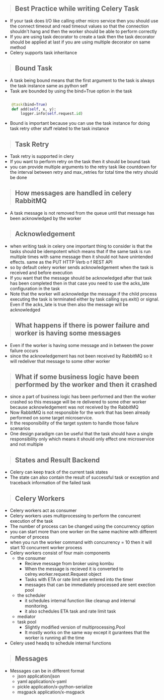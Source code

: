 > ## Best Practice while writing Celery Task

- If your task does I/O like calling other micro service then you should use the connect timeout and read timeout values so that the connection shouldn't hang and then the worker should be able to perform correctly
- If you are using task decorator to create a task then the task decorator should be applied at last if you are using multiple decorator on same method
- Celery supports task inheritance


> ## Bound Task

- A task being bound means that the first argument to the task is always the task instance same as python self
- Task are bounded by using the bind=True option in the task

```python

    @task(bind=True)
    def add(self, x, y):
        logger.info(self.request.id)

```
- Bound is important because you can use the task instance for doing task retry other stuff related to the task instance

> ## Task Retry
- Task retry is supported in clery
- If you want to perform retry on the task then it should be bound task
- you can provide multiple arguments to the retry task like countdown for the interval between retry and max_retries for total time the retry should be done



> ## How messages are handled in celery RabbitMQ

- A task message is not removed from the queue until that message has been acknowledged by the worker



> ## Acknowledgement

- when writing task in celery one important thing to consider is that the tasks should be idempotent which means that if the same task is run multiple times with same message then it should not have unintended effects. same as the PUT HTTP Verb o f REST API
- so by default celery worker sends acknowledgement when the task is received and before execution
- If you want that the message should be acknowledged after that task has been completed then in that case you need to use the acks_late configuration in the task
- Note that the worker will acknowledge the message if the child process executing the task is terminated either by task calling sys.exit() or signal. Even if the acks_late is true then also the message will be acknowledged



> ## What happens if there is power failure and worker is having some messages

- Even if the worker is having some message and in between the power failure occurs 
- since the acknowledgement has not been received by RabbitMQ so it will redeliver that message to some other worker


> ## What if some business logic have been performed by the worker and then it crashed

- since a part of business logic has been performed and then the worker crashed so this message will be re delivered to some other worker because acknowledgement was not received by the RabbitMQ
- Now RabbitMQ is not responsible for the work that has been already performed on some target microservice.
- It the responsibility of the target system to handle those failure scenarios
- One design paradigm can be useful that the task should have a single responsibility only which means it should only effect one microservice and not multiple



> ## States and Result Backend

- Celery can keep track of the current task states
- The state can also contain the result of successful task or exception and traceback information of the failed task


> ## Celery Workers

- Celery workers act as consumer
- Celery workers uses multiprocessing to perform the concurrent execution of the task
- The number of process can be changed using the concurrency option
- you can start more than one worker on the same machine with different number of process
- when you run the worker command with concurrency = 10 then it will start 10 concurrent worker process
- Celery workers consist of four main components
    - the consumer
        - Recieve message from broker using kombu
        - When the message is recieved it is converted to celrey.worker.request.Request object
        - Tasks with ETA or rate limit are entered into the timer
        - messages that can be immediately processed are sent exection pool
    - the scheduler
        - it schedules internal function like cleanup and internal monitoring.
        - it also schedules ETA task and rate limit task
    - mediator
    - task pool
        - Slightly modified version of multiprocessing.Pool
        - It mostly works on the same way except it gurantees that the worker is running all the time
- Celery used headq to schedule internal functions



> ## Messages

- Messages can be in different format 
    - json  application/json
    - yaml    application/x-yaml
    - pickle  application/x-python-serialize
    - msgpack application/x-msgpack
